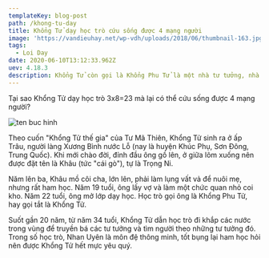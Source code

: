 ```yaml
---
templateKey: blog-post
path: /khong-tu-day
title: Khổng Tử dạy học trò cứu sống được 4 mạng người
image: 'https://vandieuhay.net/wp-vdh/uploads/2018/06/thumbnail-163.jpg' 
tags:
  - Loi Day
date: 2020-06-10T13:12:33.962Z
uev: 4.18.3
description: Khổng Tử còn gọi là Khổng Phu Tử là một nhà tư tưởng, nhà triết.
---
```


Tại sao Khổng Tử dạy học trò 3x8=23 mà lại có thể cứu sống được 4 mạng người?

![ten buc hinh](https://www.dkn.tv/wp-content/uploads/ev_video/2017/09/tacca3i-sao-khocc82cc89ng-tucc9bcc89-dacca3y-hocca3c-tro-3x823-ma-lacca3i-co-thecc82cc89-cucc9bu-socc82ng-ducc9bocc9bcca3c-4-macca3ng-ngu.png "ten buc hinh")

Theo cuốn "Khổng Tử thế gia" của Tư Mã Thiên, Khổng Tử sinh ra ở ấp Trâu, người làng Xương Bình nước Lỗ (nay là huyện Khúc Phụ, Sơn Đông, Trung Quốc). Khi mới chào đời, đỉnh đầu ông gồ lên, ở giữa lõm xuống nên được đặt tên là Khâu (tức "cái gò"), tự là Trọng Ni.

Năm lên ba, Khâu mồ côi cha, lớn lên, phải làm lụng vất vả để nuôi mẹ, nhưng rất ham học. Năm 19 tuổi, ông lấy vợ và làm một chức quan nhỏ coi kho. Năm 22 tuổi, ông mở lớp dạy học. Học trò gọi ông là Khổng Phu Tử, hay gọi tắt là Khổng Tử.

Suốt gần 20 năm, từ năm 34 tuổi, Khổng Tử dẫn học trò đi khắp các nước trong vùng để truyền bá các tư tưởng và tìm người theo những tư tưởng đó. Trong số học trò, Nhan Uyên là môn đệ thông minh, tốt bụng lại ham học hỏi nên được Khổng Tử hết mực yêu quý.